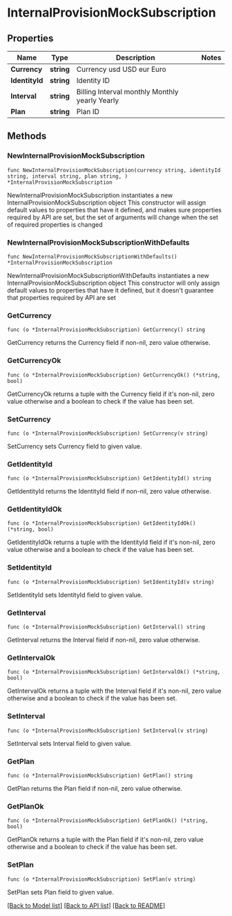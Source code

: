 # InternalProvisionMockSubscription

## Properties

Name | Type | Description | Notes
------------ | ------------- | ------------- | -------------
**Currency** | **string** | Currency usd USD eur Euro | 
**IdentityId** | **string** | Identity ID | 
**Interval** | **string** | Billing Interval monthly Monthly yearly Yearly | 
**Plan** | **string** | Plan ID | 

## Methods

### NewInternalProvisionMockSubscription

`func NewInternalProvisionMockSubscription(currency string, identityId string, interval string, plan string, ) *InternalProvisionMockSubscription`

NewInternalProvisionMockSubscription instantiates a new InternalProvisionMockSubscription object
This constructor will assign default values to properties that have it defined,
and makes sure properties required by API are set, but the set of arguments
will change when the set of required properties is changed

### NewInternalProvisionMockSubscriptionWithDefaults

`func NewInternalProvisionMockSubscriptionWithDefaults() *InternalProvisionMockSubscription`

NewInternalProvisionMockSubscriptionWithDefaults instantiates a new InternalProvisionMockSubscription object
This constructor will only assign default values to properties that have it defined,
but it doesn't guarantee that properties required by API are set

### GetCurrency

`func (o *InternalProvisionMockSubscription) GetCurrency() string`

GetCurrency returns the Currency field if non-nil, zero value otherwise.

### GetCurrencyOk

`func (o *InternalProvisionMockSubscription) GetCurrencyOk() (*string, bool)`

GetCurrencyOk returns a tuple with the Currency field if it's non-nil, zero value otherwise
and a boolean to check if the value has been set.

### SetCurrency

`func (o *InternalProvisionMockSubscription) SetCurrency(v string)`

SetCurrency sets Currency field to given value.


### GetIdentityId

`func (o *InternalProvisionMockSubscription) GetIdentityId() string`

GetIdentityId returns the IdentityId field if non-nil, zero value otherwise.

### GetIdentityIdOk

`func (o *InternalProvisionMockSubscription) GetIdentityIdOk() (*string, bool)`

GetIdentityIdOk returns a tuple with the IdentityId field if it's non-nil, zero value otherwise
and a boolean to check if the value has been set.

### SetIdentityId

`func (o *InternalProvisionMockSubscription) SetIdentityId(v string)`

SetIdentityId sets IdentityId field to given value.


### GetInterval

`func (o *InternalProvisionMockSubscription) GetInterval() string`

GetInterval returns the Interval field if non-nil, zero value otherwise.

### GetIntervalOk

`func (o *InternalProvisionMockSubscription) GetIntervalOk() (*string, bool)`

GetIntervalOk returns a tuple with the Interval field if it's non-nil, zero value otherwise
and a boolean to check if the value has been set.

### SetInterval

`func (o *InternalProvisionMockSubscription) SetInterval(v string)`

SetInterval sets Interval field to given value.


### GetPlan

`func (o *InternalProvisionMockSubscription) GetPlan() string`

GetPlan returns the Plan field if non-nil, zero value otherwise.

### GetPlanOk

`func (o *InternalProvisionMockSubscription) GetPlanOk() (*string, bool)`

GetPlanOk returns a tuple with the Plan field if it's non-nil, zero value otherwise
and a boolean to check if the value has been set.

### SetPlan

`func (o *InternalProvisionMockSubscription) SetPlan(v string)`

SetPlan sets Plan field to given value.



[[Back to Model list]](../README.md#documentation-for-models) [[Back to API list]](../README.md#documentation-for-api-endpoints) [[Back to README]](../README.md)


